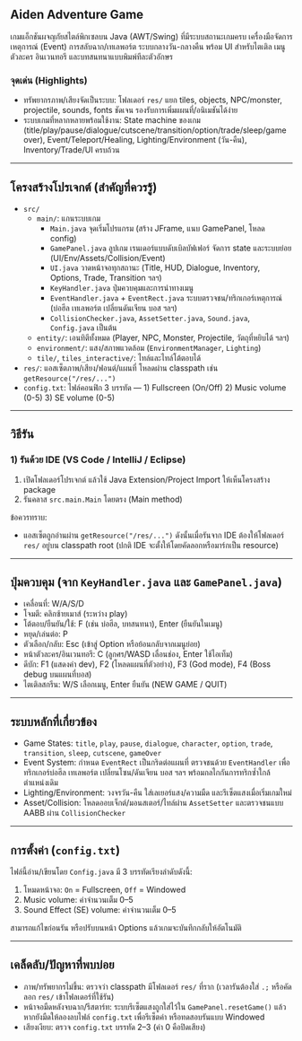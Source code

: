 ## Aiden Adventure Game

เกมแอ็กชันผจญภัยสไตล์พิกเซลบน Java (AWT/Swing) ที่มีระบบสถานะเกมครบ เครื่องมือจัดการเหตุการณ์ (Event) การสลับฉาก/เทเลพอร์ต ระบบกลางวัน-กลางคืน พร้อม UI สำหรับไตเติล เมนู ตัวละคร อินเวนทอรี และบทสนทนาแบบพิมพ์ทีละตัวอักษร

### จุดเด่น (Highlights)
- ทรัพยากรภาพ/เสียงจัดเป็นระบบ: โฟลเดอร์ `res/` แยก tiles, objects, NPC/monster, projectile, sounds, fonts ชัดเจน รองรับการเพิ่มแผนที่/อนิเมชันได้ง่าย
- ระบบเกมที่หลากหลายพร้อมใช้งาน: State machine ของเกม (title/play/pause/dialogue/cutscene/transition/option/trade/sleep/game over), Event/Teleport/Healing, Lighting/Environment (วัน-คืน), Inventory/Trade/UI ครบถ้วน

---

## โครงสร้างโปรเจกต์ (สำคัญที่ควรรู้)
- `src/`
	- `main/`: แกนระบบเกม
		- `Main.java` จุดเริ่มโปรแกรม (สร้าง JFrame, แนบ GamePanel, โหลด config)
		- `GamePanel.java` ลูปเกม เรนเดอร์แบบดับเบิลบัฟเฟอร์ จัดการ state และระบบย่อย (UI/Env/Assets/Collision/Event)
		- `UI.java` วาดหน้าจอทุกสถานะ (Title, HUD, Dialogue, Inventory, Options, Trade, Transition ฯลฯ)
		- `KeyHandler.java` ปุ่มควบคุมและการนำทางเมนู
		- `EventHandler.java` + `EventRect.java` ระบบตรวจชน/ทริกเกอร์เหตุการณ์ (บ่อฮีล เทเลพอร์ต เปลี่ยนดันเจียน บอส ฯลฯ)
		- `CollisionChecker.java`, `AssetSetter.java`, `Sound.java`, `Config.java` เป็นต้น
	- `entity/`: เอนทิตีทั้งหมด (Player, NPC, Monster, Projectile, วัตถุที่หยิบได้ ฯลฯ)
	- `environment/`: แสง/สภาพแวดล้อม (`EnvironmentManager`, `Lighting`)
	- `tile/`, `tiles_interactive/`: ไทล์และไทล์โต้ตอบได้
- `res/`: แอสเซ็ตภาพ/เสียง/ฟอนต์/แผนที่ โหลดผ่าน classpath เช่น `getResource("/res/...")`
- `config.txt`: ไฟล์คอนฟิก 3 บรรทัด — 1) Fullscreen (On/Off) 2) Music volume (0-5) 3) SE volume (0-5)

---

## วิธีรัน

### 1) รันด้วย IDE (VS Code / IntelliJ / Eclipse)
1. เปิดโฟลเดอร์โปรเจกต์ แล้วใช้ Java Extension/Project Import ให้เห็นโครงสร้าง package
2. รันคลาส `src.main.Main` โดยตรง (Main method)

ข้อควรทราบ:
- แอสเซ็ตถูกอ่านผ่าน `getResource("/res/...")` ดังนั้นเมื่อรันจาก IDE ต้องให้โฟลเดอร์ `res/` อยู่บน classpath root (ปกติ IDE จะตั้งให้โดยคัดลอกหรือมาร์กเป็น resource)

---

## ปุ่มควบคุม (จาก `KeyHandler.java` และ `GamePanel.java`)
- เคลื่อนที่: W/A/S/D
- โจมตี: คลิกซ้ายเมาส์ (ระหว่าง play)
- โต้ตอบ/ยืนยัน/ใช้: F (เช่น บ่อฮีล, บทสนทนา), Enter (ยืนยันในเมนู)
- หยุด/เล่นต่อ: P
- ตัวเลือก/กลับ: Esc (เข้าสู่ Option หรือย้อนกลับจากเมนูย่อย)
- หน้าตัวละคร/อินเวนทอรี: C (ลูกศร/WASD เลื่อนช่อง, Enter ใช้ไอเท็ม)
- ดีบัก: F1 (แสดงค่า dev), F2 (โหลดแผนที่ตัวอย่าง), F3 (God mode), F4 (Boss debug บนแผนที่บอส)
- ไตเติลสกรีน: W/S เลือกเมนู, Enter ยืนยัน (NEW GAME / QUIT)

---

## ระบบหลักที่เกี่ยวข้อง
- Game States: `title`, `play`, `pause`, `dialogue`, `character`, `option`, `trade`, `transition`, `sleep`, `cutscene`, `gameOver`
- Event System: กำหนด `EventRect` เป็นกริดต่อแผนที่ ตรวจชนด้วย `EventHandler` เพื่อทริกเกอร์บ่อฮีล เทเลพอร์ต เปลี่ยนโซน/ดันเจียน บอส ฯลฯ พร้อมกลไกกันการทริกซ้ำใกล้ตำแหน่งเดิม
- Lighting/Environment: วงจรวัน-คืน ใส่เลเยอร์แสง/ความมืด และรีเซ็ตแสงเมื่อเริ่มเกมใหม่
- Asset/Collision: โหลดออบเจ็กต์/มอนสเตอร์/ไทล์ผ่าน `AssetSetter` และตรวจชนแบบ AABB ผ่าน `CollisionChecker`

---

## การตั้งค่า (`config.txt`)
ไฟล์นี้อ่าน/เขียนโดย `Config.java` มี 3 บรรทัดเรียงลำดับดังนี้:
1. โหมดหน้าจอ: `On` = Fullscreen, `Off` = Windowed
2. Music volume: ค่าจำนวนเต็ม 0–5
3. Sound Effect (SE) volume: ค่าจำนวนเต็ม 0–5

สามารถแก้ไขก่อนรัน หรือปรับบนหน้า Options แล้วเกมจะบันทึกกลับให้อัตโนมัติ

---

## เคล็ดลับ/ปัญหาที่พบบ่อย
- ภาพ/ทรัพยากรไม่ขึ้น: ตรวจว่า classpath มีโฟลเดอร์ `res/` ที่ราก (เวลารันต้องใส่ `.;` หรือคัดลอก `res/` เข้าโฟลเดอร์ที่ใช้รัน)
- หน้าจอมืดหลังจบฉาก/รีสตาร์ท: ระบบรีเซ็ตแสงถูกใส่ไว้ใน `GamePanel.resetGame()` แล้ว หากยังมืดให้ลองลบไฟล์ `config.txt` เพื่อรีเซ็ตค่า หรือทดสอบรันแบบ Windowed
- เสียงเงียบ: ตรวจ `config.txt` บรรทัด 2–3 (ค่า 0 คือปิดเสียง)
